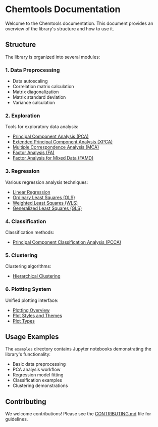 # Chemtools Documentation

Welcome to the Chemtools documentation. This document provides an overview of the library's structure and how to use it.

## Structure

The library is organized into several modules:

### 1. Data Preprocessing
- Data autoscaling
- Correlation matrix calculation
- Matrix diagonalization
- Matrix standard deviation
- Variance calculation

### 2. Exploration
Tools for exploratory data analysis:
- [Principal Component Analysis (PCA)](exploration/principal%20component%20analysis.md)
- [Extended Principal Component Analysis (XPCA)](exploration/extended_pca.md)
- [Multiple Correspondence Analysis (MCA)](exploration/mca.md)
- [Factor Analysis (FA)](exploration/factor_analysis.md)
- [Factor Analysis for Mixed Data (FAMD)](exploration/famd.md)

### 3. Regression
Various regression analysis techniques:
- [Linear Regression](regression/linear_regression.md)
- [Ordinary Least Squares (OLS)](regression/ols.md)
- [Weighted Least Squares (WLS)](regression/wls.md)
- [Generalized Least Squares (GLS)](regression/gls.md)

### 4. Classification
Classification methods:
- [Principal Component Classification Analysis (PCCA)](classification/pcca.md)

### 5. Clustering
Clustering algorithms:
- [Hierarchical Clustering](clustering/hierarchical_clustering.md)

### 6. Plotting System
Unified plotting interface:
- [Plotting Overview](plotting/overview.md)
- [Plot Styles and Themes](plotting/styles_and_themes.md)
- [Plot Types](plotting/plot_types.md)

## Usage Examples

The `examples` directory contains Jupyter notebooks demonstrating the library's functionality:
- Basic data preprocessing
- PCA analysis workflow
- Regression model fitting
- Classification examples
- Clustering demonstrations

## Contributing

We welcome contributions! Please see the [CONTRIBUTING.md](CONTRIBUTING.md) file for guidelines.
